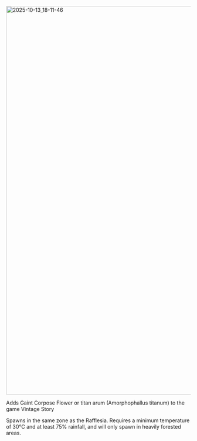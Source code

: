 
<img width="1920" height="1057" alt="2025-10-13_18-11-46" src="https://github.com/user-attachments/assets/69521c40-8194-4e8b-884a-c75cab410dae" />


Adds Gaint Corpose Flower or titan arum (Amorphophallus titanum) to the game Vintage Story

Spawns in the same zone as the Rafflesia.
Requires a minimum temperature of 30°C and at least 75% rainfall, and will only spawn in heavily forested areas.
